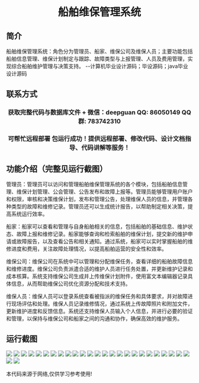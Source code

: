 <p><h1 align="center">船舶维保管理系统</h1></p>

## 简介
船舶维保管理系统：角色分为管理员、船家、维保公司及维保人员；主要功能包括船舶信息管理、维保计划制定与跟踪、故障类型与上报管理、人员及费用管理，实现综合船舶维护管理与决策支持。    --计算机毕业设计源码；毕设源码；java毕业设计源码


## 联系方式
<p><h3 align="center">获取完整代码与数据库文件 + 微信：deepguan QQ: 86050149 QQ群: 783742310</h3></p>
<p><h3 align="center">可帮忙远程部署 包运行成功！提供远程部署、修改代码、设计文档指导、代码讲解等服务！</h3></p>

## 功能介绍（完整见运行截图）
管理员：管理员可以访问和管理船舶维保管理系统的各个模块，包括船舶信息管理、维保计划管理、公会管理、公告发布和故障上报等。管理员能够管理用户账户和权限，审核和决策维保计划，发布和管理公告，处理维保人员的信息，并管理各种类型的故障和维修记录。管理员还可以生成统计报告，以帮助制定相关决策，提高系统运行效率。

船家：船家可以查看和管理与自身船舶相关的信息，包括船舶的基础信息、维护状态、故障上报和维修记录。船家能够查询和检索船舶的维保计划，提交新的维护申请或故障报告，以及查看公告和相关通知。通过系统，船家可以实时掌握船舶的维修进度和费用，关注故障处理情况，以提高船舶运营的安全性和效率。

维保公司：维保公司在系统中可以管理和分配维保任务，查看详细的船舶故障信息和维修进度。维保公司负责派遣合适的维护人员进行任务处置，并更新维护记录和成本核算。系统支持维保公司生成并上传维保计划附件，使用富文本编辑器记录具体信息，从而帮助维保公司优化资源分配和技术支持。

维保人员：维保人员可以登录系统查看被指派的维保任务和具体要求，并对故障进行现场评估和处理。维保人员记录维修情况，通过系统上传故障照片和附加文件，更新维护进度和反馈信息。系统还支持维保人员输入个人信息，并进行必要的验证和管理，以保持与维保公司和船家之间的沟通和协作，确保高效的维护服务。


## 运行截图
![](https://bs-1329754181.cos.ap-shanghai.myqcloud.com/spring/VesselMaintenanceManagementSystem/img/001.jpg)
![](https://bs-1329754181.cos.ap-shanghai.myqcloud.com/spring/VesselMaintenanceManagementSystem/img/002.jpg)
![](https://bs-1329754181.cos.ap-shanghai.myqcloud.com/spring/VesselMaintenanceManagementSystem/img/003.jpg)
![](https://bs-1329754181.cos.ap-shanghai.myqcloud.com/spring/VesselMaintenanceManagementSystem/img/004.jpg)
![](https://bs-1329754181.cos.ap-shanghai.myqcloud.com/spring/VesselMaintenanceManagementSystem/img/005.jpg)
![](https://bs-1329754181.cos.ap-shanghai.myqcloud.com/spring/VesselMaintenanceManagementSystem/img/006.jpg)
![](https://bs-1329754181.cos.ap-shanghai.myqcloud.com/spring/VesselMaintenanceManagementSystem/img/007.jpg)
![](https://bs-1329754181.cos.ap-shanghai.myqcloud.com/spring/VesselMaintenanceManagementSystem/img/008.jpg)
![](https://bs-1329754181.cos.ap-shanghai.myqcloud.com/spring/VesselMaintenanceManagementSystem/img/009.jpg)
![](https://bs-1329754181.cos.ap-shanghai.myqcloud.com/spring/VesselMaintenanceManagementSystem/img/010.jpg)
![](https://bs-1329754181.cos.ap-shanghai.myqcloud.com/spring/VesselMaintenanceManagementSystem/img/011.jpg)
![](https://bs-1329754181.cos.ap-shanghai.myqcloud.com/spring/VesselMaintenanceManagementSystem/img/012.jpg)
![](https://bs-1329754181.cos.ap-shanghai.myqcloud.com/spring/VesselMaintenanceManagementSystem/img/013.jpg)
![](https://bs-1329754181.cos.ap-shanghai.myqcloud.com/spring/VesselMaintenanceManagementSystem/img/014.jpg)
![](https://bs-1329754181.cos.ap-shanghai.myqcloud.com/spring/VesselMaintenanceManagementSystem/img/015.jpg)
![](https://bs-1329754181.cos.ap-shanghai.myqcloud.com/spring/VesselMaintenanceManagementSystem/img/016.jpg)
![](https://bs-1329754181.cos.ap-shanghai.myqcloud.com/spring/VesselMaintenanceManagementSystem/img/017.jpg)
![](https://bs-1329754181.cos.ap-shanghai.myqcloud.com/spring/VesselMaintenanceManagementSystem/img/018.jpg)
![](https://bs-1329754181.cos.ap-shanghai.myqcloud.com/spring/VesselMaintenanceManagementSystem/img/019.jpg)
![](https://bs-1329754181.cos.ap-shanghai.myqcloud.com/spring/VesselMaintenanceManagementSystem/img/020.jpg)
![](https://bs-1329754181.cos.ap-shanghai.myqcloud.com/spring/VesselMaintenanceManagementSystem/img/021.jpg)
![](https://bs-1329754181.cos.ap-shanghai.myqcloud.com/spring/VesselMaintenanceManagementSystem/img/022.jpg)
![](https://bs-1329754181.cos.ap-shanghai.myqcloud.com/spring/VesselMaintenanceManagementSystem/img/023.jpg)
![](https://bs-1329754181.cos.ap-shanghai.myqcloud.com/spring/VesselMaintenanceManagementSystem/img/024.jpg)
![](https://bs-1329754181.cos.ap-shanghai.myqcloud.com/spring/VesselMaintenanceManagementSystem/img/025.jpg)
![](https://bs-1329754181.cos.ap-shanghai.myqcloud.com/spring/VesselMaintenanceManagementSystem/img/026.jpg)
![](https://bs-1329754181.cos.ap-shanghai.myqcloud.com/spring/VesselMaintenanceManagementSystem/img/027.jpg)

<p>本代码来源于网络,仅供学习参考使用!</p>
